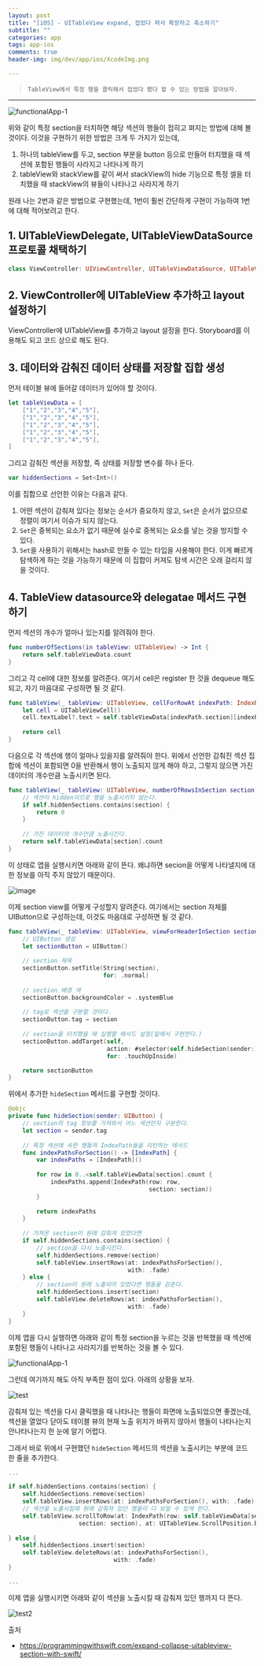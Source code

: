 ```yaml
---  
layout: post  
title: "[iOS] - UITableView expand, 접었다 펴서 확장하고 축소하기"  
subtitle: ""  
categories: app
tags: app-ios 
comments: true  
header-img: img/dev/app/ios/XcodeImg.png

---  
```

  
> `TableView에서 특정 행을 클릭해서 접었다 폈다 할 수 있는 방법을 알아보자.`  

---

![functionalApp-1](https://user-images.githubusercontent.com/41438361/122309164-bf5bee00-cf48-11eb-89da-cfcc94b0f526.gif)

위와 같이 특정 section을 터치하면 해당 섹션의 행들이 접히고 펴지는 방법에 대해 볼 것이다. 이것을 구현하기 위한 방법은 크게 두 가지가 있는데,

1. 하나의 tableView를 두고, section 부분을 button 등으로 만들어 터치했을 때 섹션에 포함된 행들이 사라지고 나타나게 하기
2. tableView와 stackView를 같이 써서 stackView의 hide 기능으로 특정 셀을 터치했을 때 stackView의 뷰들이 나타나고 사라지게 하기

원래 나는 2번과 같은 방법으로 구현했는데, 1번이 훨씬 간단하게 구현이 가능하여 1번에 대해 적어보려고 한다.

## 1. UITableViewDelegate, UITableViewDataSource 프로토콜 채택하기

```swift
class ViewController: UIViewController, UITableViewDataSource, UITableViewDelegate
```

## 2. ViewController에 UITableView 추가하고 layout 설정하기

ViewController에 UITableView를 추가하고 layout 설정을 한다. Storyboard를 이용해도 되고 코드 상으로 해도 된다.

## 3. 데이터와 감춰진 데이터 상태를 저장할 집합 생성

먼저 테이블 뷰에 들어갈 데이터가 있어야 할 것이다.

```swift
let tableViewData = [
    ["1","2","3","4","5"],
    ["1","2","3","4","5"],
    ["1","2","3","4","5"],
    ["1","2","3","4","5"],
    ["1","2","3","4","5"],
]
```

그리고 감춰진 섹션을 저장할, 즉 상태를 저장할 변수를 하나 둔다.

```swift
var hiddenSections = Set<Int>()
```

이를 집합으로 선언한 이유는 다음과 같다.

1. 어떤 섹션이 감춰져 있다는 정보는 순서가 중요하지 않고, `Set`은 순서가 없으므로 정렬이 여기서 이슈가 되지 않는다.
2. `Set`은 중복되는 요소가 없기 때문에 실수로 중복되는 요소를 넣는 것을 방지할 수 있다.
3. `Set`을 사용하기 위해서는 hash로 만들 수 있는 타입을 사용해야 한다. 이게 빠르게 탐색하게 하는 것을 가능하기 때문에 이 집합이 커져도 탐색 시간은 오래 걸리지 않을 것이다.

## 4. TableView datasource와 delegatae 메서드 구현하기

먼저 섹션의 개수가 얼마나 있는지를 알려줘야 한다.

```swift
func numberOfSections(in tableView: UITableView) -> Int {
    return self.tableViewData.count
}
```

그리고 각 cell에 대한 정보를 알려준다. 여기서 cell은 register 한 것을 dequeue 해도 되고, 자기 마음대로 구성하면 될 것 같다.

```swift
func tableView(_ tableView: UITableView, cellForRowAt indexPath: IndexPath) -> UITableViewCell {
    let cell = UITableViewCell()
    cell.textLabel?.text = self.tableViewData[indexPath.section][indexPath.row]
    
    return cell
}
```

다음으로 각 섹션에 행이 얼마나 있을지를 알려줘야 한다. 위에서 선언한 감춰진 섹션 집합에 섹션이 포함되면 0을 반환해서 행이 노출되지 않게 해야 하고, 그렇지 않으면 가진 데이터의 개수만큼 노출시키면 된다.

```swift
func tableView(_ tableView: UITableView, numberOfRowsInSection section: Int) -> Int {
    // 섹션이 hidden이므로 행을 노출시키지 않는다.
    if self.hiddenSections.contains(section) {
        return 0
    }
    
    // 가진 데이터의 개수만큼 노출시킨다.
    return self.tableViewData[section].count
}
```

이 상태로 앱을 실행시키면 아래와 같이 뜬다. 왜냐하면 secion을 어떻게 나타낼지에 대한 정보를 아직 주지 않았기 때문이다.

![image](https://user-images.githubusercontent.com/41438361/122310283-064ae300-cf4b-11eb-85f8-c4e29a24c1a1.png)

이제 section view를 어떻게 구성할지 알려준다. 여기에서는 section 자체를 UIButton으로 구성하는데, 이것도 마음대로 구성하면 될 것 같다.

```swift
func tableView(_ tableView: UITableView, viewForHeaderInSection section: Int) -> UIView? {
    // UIButton 생성
    let sectionButton = UIButton()
    
    // section 제목
    sectionButton.setTitle(String(section),
                           for: .normal)
    
    // section 배경 색
    sectionButton.backgroundColor = .systemBlue
    
    // tag로 섹션을 구분할 것이다.
    sectionButton.tag = section
    
    // section을 터치했을 때 실행할 메서드 설정(밑에서 구현한다.)
    sectionButton.addTarget(self,
                            action: #selector(self.hideSection(sender:)),
                            for: .touchUpInside)

    return sectionButton
}
```

위에서 추가한 `hideSection` 메서드를 구현할 것이다.

```swift
@objc
private func hideSection(sender: UIButton) {
    // section의 tag 정보를 가져와서 어느 섹션인지 구분한다.
    let section = sender.tag
    
    // 특정 섹션에 속한 행들의 IndexPath들을 리턴하는 메서드
    func indexPathsForSection() -> [IndexPath] {
        var indexPaths = [IndexPath]()
        
        for row in 0..<self.tableViewData[section].count {
            indexPaths.append(IndexPath(row: row,
                                        section: section))
        }
        
        return indexPaths
    }
    
    // 가져온 section이 원래 감춰져 있었다면
    if self.hiddenSections.contains(section) {
        // section을 다시 노출시킨다.
        self.hiddenSections.remove(section)
        self.tableView.insertRows(at: indexPathsForSection(),
                                  with: .fade)
    } else {
        // section이 원래 노출되어 있었다면 행들을 감춘다.
        self.hiddenSections.insert(section)
        self.tableView.deleteRows(at: indexPathsForSection(),
                                  with: .fade)
    }
}
```

이제 앱을 다시 실행하면 아래와 같이 특정 section을 누르는 것을 반복했을 때 섹션에 포함된 행들이 나타나고 사라지기를 반복하는 것을 볼 수 있다.

![functionalApp-1](https://user-images.githubusercontent.com/41438361/122310900-f089ed80-cf4b-11eb-8764-ab2aee240e6d.gif)


그런데 여기까지 해도 아직 부족한 점이 있다. 아래의 상황을 보자.

![test](https://user-images.githubusercontent.com/41438361/122311190-99384d00-cf4c-11eb-814e-254b4dc35da2.gif)

감춰져 있는 섹션을 다시 클릭했을 때 나타나는 행들이 화면에 노출되었으면 좋겠는데, 섹션을 열었다 닫아도 테이블 뷰의 현재 노출 위치가 바뀌지 않아서 행들이 나타나는지 안나타나는지 한 눈에 알기 어렵다.

그래서 바로 위에서 구현했던 `hideSection` 메서드의 섹션을 노출시키는 부분에 코드 한 줄을 추가한다.

```swift
...

if self.hiddenSections.contains(section) {
    self.hiddenSections.remove(section)
    self.tableView.insertRows(at: indexPathsForSection(), with: .fade)
    // 섹션을 노출시킬때 원래 감춰져 있던 행들이 다 보일 수 있게 한다.
    self.tableView.scrollToRow(at: IndexPath(row: self.tableViewData[section].count - 1, 
                    section: section), at: UITableView.ScrollPosition.bottom, animated: true)
    
} else {
    self.hiddenSections.insert(section)
    self.tableView.deleteRows(at: indexPathsForSection(),
                              with: .fade)
}

...
```

이제 앱을 실행시키면 아래와 같이 섹션을 노출시킬 때 감춰져 있던 행까지 다 뜬다.

![test2](https://user-images.githubusercontent.com/41438361/122311528-5cb92100-cf4d-11eb-9c83-7fc1290ecd90.gif)


출처

* https://programmingwithswift.com/expand-collapse-uitableview-section-with-swift/
